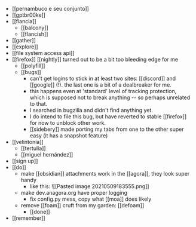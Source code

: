 - [[pernambuco e seu conjunto]]
- [[gptbr00ke]]
- [[flancia]]
  - [[balcony]]
  - [[flancish]]
- [[gather]]
- [[explore]]
- [[file system access api]]
- [[firefox]] [[nightly]] turned out to be a bit too bleeding edge for me
    - [[polyfill]]
	- [[bugs]]
		- can't get logins to stick in at least two sites: [[discord]] and [[google]] (!). the last one is a bit of a dealbreaker for me.
		- this happens even at 'standard' level of tracking protection, which is supposed not to break anything -- so perhaps unrelated to that.
		- I searched in bugzilla and didn't find anything yet.
		- I do intend to file this bug, but have reverted to stable [[firefox]] for now to unblock other work.
		- [[sidebery]] made porting my tabs from one to the other super easy (it has a snapshot feature)
- [[velintonia]]
	- [[tertulia]]
	- [[miguel hernández]]
- [[sign up]]
- [[do]]
	- make [[obsidian]] attachments work in the [[agora]], they look super handy
		- like this: ![[Pasted image 20210509183555.png]]
	- make dev.anagora.org have proper logging
		- fix config.py mess, copy what [[moa]] does likely
	- remove [[foam]] cruft from my garden: [[defoam]]
		- [[done]]
- [[remember]]
	
	
 
